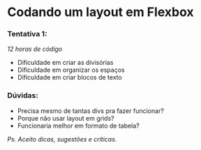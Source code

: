 # Codando um layout em Flexbox

### Tentativa 1:

*12 horas de código*

- Dificuldade em criar as divisórias
- Dificuldade em organizar os espaços
- Dificuldade em criar blocos de texto

### Dúvidas:
- Precisa mesmo de tantas divs pra fazer funcionar?
- Porque não usar layout em grids?
- Funcionaria melhor em formato de tabela?

*Ps. Aceito dicas, sugestões e críticas.*
